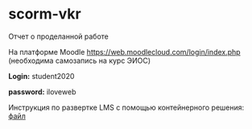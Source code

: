 # scorm-vkr
Отчет о проделанной работе

На платформе Moodle https://web.moodlecloud.com/login/index.php (необходима самозапись на курс ЭИОС)

**Login:** student2020

**password:** iloveweb

Инструкция по развертке LMS с помощью контейнерного решения: [файл](https://github.com/Kunica97/scorm-vkr/blob/master/docker)
